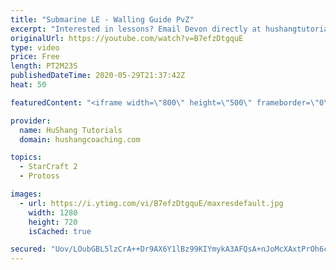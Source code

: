 ```yaml
---
title: "Submarine LE - Walling Guide PvZ"
excerpt: "Interested in lessons? Email Devon directly at hushangtutorials@outlook.com ------------------------------------------------------------------------------------------------------- Want to support HuShang Tutorials directly? Patreon is a website where you can contribute a monthly donation that will help"
originalUrl: https://youtube.com/watch?v=B7efzDtgquE
type: video
price: Free
length: PT2M23S
publishedDateTime: 2020-05-29T21:37:42Z
heat: 50

featuredContent: "<iframe width=\"800\" height=\"500\" frameborder=\"0\" src=\"https://www.youtube.com/embed/B7efzDtgquE\" allow=\"accelerometer; autoplay; encrypted-media; gyroscope; picture-in-picture\" allowfullscreen></iframe>"

provider:
  name: HuShang Tutorials
  domain: hushangcoaching.com

topics:
  - StarCraft 2
  - Protoss

images:
  - url: https://i.ytimg.com/vi/B7efzDtgquE/maxresdefault.jpg
    width: 1280
    height: 720
    isCached: true

secured: "Uov/LOubGBL5lzCrA++Dr9AX6Y1lBz99KIYmykA3AFQsA+nJoMcXAxtPrOh6cwWB454xG4bVNnK+HjsOem5hx6Ls1xp8gaZfeg0KaBLIRRBUDPgl2H4Ye8w4sbK7TsxA3NoMNh4gCVegFTPj7iXbZhzY3/HvLiJt0Rxv1zHYv/35UNR5e4UHNt2ACaE0P5S8oVBncg/mc8b+vsFIV/uIHY81PmktI9zcNebu6IOxoWgru/zQwRiQJprhR5gp7r5gsa3+xDbuUnAwL2PxBTtofschvv8BhFA5tySNmcblQuEaGjysPALGdy7/e+6roAug2eaVzsQqHWdqJDc2ej+CNecCkLFOJFhEFUzYU4kLJZ9rac0j2zGZmjhD+Yylk70lWQVCHDQhwaMCFC0s3IxcqPNeQ3OaOWCR+1Xg1GSrLwY=;hAhE2pDn+2fdA4qom2I5oA=="
---
```


